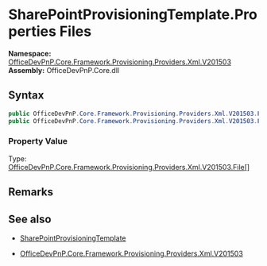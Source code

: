 # SharePointProvisioningTemplate.Properties Files
  

**Namespace:** [OfficeDevPnP.Core.Framework.Provisioning.Providers.Xml.V201503](OfficeDevPnP.Core.Framework.Provisioning.Providers.Xml.V201503.md)  
**Assembly:** OfficeDevPnP.Core.dll  
## Syntax
```C#
public OfficeDevPnP.Core.Framework.Provisioning.Providers.Xml.V201503.File[] Files { get; }
public OfficeDevPnP.Core.Framework.Provisioning.Providers.Xml.V201503.File[] Files { set; }
```

### Property Value
Type: [OfficeDevPnP.Core.Framework.Provisioning.Providers.Xml.V201503.File[]](OfficeDevPnP.Core.Framework.Provisioning.Providers.Xml.V201503.File[].md) 

## Remarks 

## See also
- [SharePointProvisioningTemplate](SharePointProvisioningTemplate.md) 

- [OfficeDevPnP.Core.Framework.Provisioning.Providers.Xml.V201503](OfficeDevPnP.Core.Framework.Provisioning.Providers.Xml.V201503.md)
